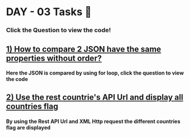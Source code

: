 # DAY - 03 Tasks 🌟

### Click the Question to view the code!

## [1) How to compare 2 JSON have the same properties without order?](Ques-01)

#### Here the JSON is compared by using for loop, click the question to view the code

## [2) Use the rest countrie's API Url and display all countries flag](Ques-02)

#### By using the Rest API Url and XML Http request the different countries flag are displayed
